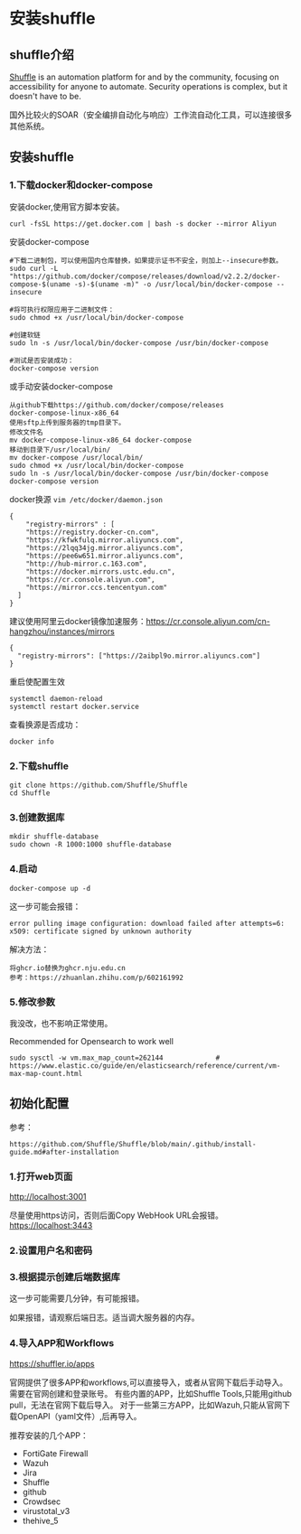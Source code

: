 # 安装shuffle

## shuffle介绍

[Shuffle](https://shuffler.io/) is an automation platform for and by the community, focusing on accessibility for anyone to automate. Security operations is complex, but it doesn't have to be.

国外比较火的SOAR（安全编排自动化与响应）工作流自动化工具，可以连接很多其他系统。



## 安装shuffle

### 1.下载docker和docker-compose

安装docker,使用官方脚本安装。

```
curl -fsSL https://get.docker.com | bash -s docker --mirror Aliyun
```



安装docker-compose

```
#下载二进制包，可以使用国内仓库替换，如果提示证书不安全，则加上--insecure参数。
sudo curl -L "https://github.com/docker/compose/releases/download/v2.2.2/docker-compose-$(uname -s)-$(uname -m)" -o /usr/local/bin/docker-compose --insecure

#将可执行权限应用于二进制文件：
sudo chmod +x /usr/local/bin/docker-compose

#创建软链
sudo ln -s /usr/local/bin/docker-compose /usr/bin/docker-compose

#测试是否安装成功：
docker-compose version
```

或手动安装docker-compose
```
从github下载https://github.com/docker/compose/releases
docker-compose-linux-x86_64
使用sftp上传到服务器的tmp目录下。
修改文件名
mv docker-compose-linux-x86_64 docker-compose
移动到目录下/usr/local/bin/
mv docker-compose /usr/local/bin/
sudo chmod +x /usr/local/bin/docker-compose
sudo ln -s /usr/local/bin/docker-compose /usr/bin/docker-compose
docker-compose version
```

docker换源
`vim /etc/docker/daemon.json`

```
{
    "registry-mirrors" : [
    "https://registry.docker-cn.com",
    "https://kfwkfulq.mirror.aliyuncs.com",
    "https://2lqq34jg.mirror.aliyuncs.com",
    "https://pee6w651.mirror.aliyuncs.com",
    "http://hub-mirror.c.163.com",
    "https://docker.mirrors.ustc.edu.cn",
    "https://cr.console.aliyun.com",
    "https://mirror.ccs.tencentyun.com"
  ]
}
```

建议使用阿里云docker镜像加速服务：https://cr.console.aliyun.com/cn-hangzhou/instances/mirrors
```
{
  "registry-mirrors": ["https://2aibpl9o.mirror.aliyuncs.com"]
}
```

重启使配置生效

```
systemctl daemon-reload
systemctl restart docker.service
```

查看换源是否成功：

```
docker info
```

### 2.下载shuffle

```
git clone https://github.com/Shuffle/Shuffle
cd Shuffle
```

### 3.创建数据库

```
mkdir shuffle-database
sudo chown -R 1000:1000 shuffle-database
```

### 4.启动

```
docker-compose up -d
```

这一步可能会报错：

```
error pulling image configuration: download failed after attempts=6: x509: certificate signed by unknown authority
```

解决方法：

```
将ghcr.io替换为ghcr.nju.edu.cn
参考：https://zhuanlan.zhihu.com/p/602161992
```

### 5.修改参数

我没改，也不影响正常使用。

Recommended for Opensearch to work well

```
sudo sysctl -w vm.max_map_count=262144             # https://www.elastic.co/guide/en/elasticsearch/reference/current/vm-max-map-count.html
```



## 初始化配置

参考：

```
https://github.com/Shuffle/Shuffle/blob/main/.github/install-guide.md#after-installation
```

### 1.打开web页面

[http://localhost:3001](http://localhost:3001/)

尽量使用https访问，否则后面Copy WebHook URL会报错。
[https://localhost:3443](http://localhost:3443/)

### 2.设置用户名和密码

### 3.根据提示创建后端数据库

这一步可能需要几分钟，有可能报错。

如果报错，请观察后端日志。适当调大服务器的内存。

### 4.导入APP和Workflows

https://shuffler.io/apps

官网提供了很多APP和workflows,可以直接导入，或者从官网下载后手动导入。需要在官网创建和登录账号。
有些内置的APP，比如Shuffle Tools,只能用github pull，无法在官网下载后导入。
对于一些第三方APP，比如Wazuh,只能从官网下载OpenAPI（yaml文件）,后再导入。

推荐安装的几个APP：
* FortiGate Firewall
* Wazuh
* Jira
* Shuffle
* github
* Crowdsec
* virustotal_v3
* thehive_5
